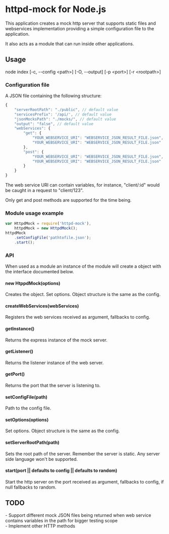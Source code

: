 # httpd-mock for Node.js

This application creates a mock http server that supports static
files and webservices implementation providing a simple configuration file to
the application.

It also acts as a module that can run inside other applications.

## Usage
node index [-c, --config \<path\>] [-O, --output] [-p \<port\>] [-r \<rootpath\>]

### Configuration file
A JSON file containing the following structure:
```js
{
    "serverRootPath": "./public", // default value
    "servicesPrefix": '/api/', // default value
    "jsonMocksPath": "./mocks/", // default value
    "output": "false", // default value
    "webServices": {
        "get": {
            "YOUR_WEBSERVICE_URI": "WEBSERVICE_JSON_RESULT_FILE.json",
            "YOUR_WEBSERVICE_URI": "WEBSERVICE_JSON_RESULT_FILE.json"
        },
        "post": {
        	"YOUR_WEBSERVICE_URI": "WEBSERVICE_JSON_RESULT_FILE.json",
            "YOUR_WEBSERVICE_URI": "WEBSERVICE_JSON_RESULT_FILE.json"
		}
	}
}
```
The web service URI can contain variables, for instance, "client/:id" would be
caught in a request to "client/123".

Only get and post methods are supported for the time being.

### Module usage example
```js
var HttpdMock = require('httpd-mock'),
    httpdMock = new HttpdMock();
httpdMock
    .setConfigFile('pathtofile.json');
    .start();
```

### API
When used as a module an instance of the module will create a object with the
interface documented below.

#### new HtppdMock(options)
Creates the object. Set options. Object structure is the same as the config.

#### createWebServices(webServices)
Registers the web services received as argument, fallbacks to config.

#### getInstance()
Returns the express instance of the mock server.

#### getListener()
Returns the listener instance of the web server.

#### getPort()
Returns the port that the server is listening to.

#### setConfigFile(path)
Path to the config file.

#### setOptions(options)
Set options. Object structure is the same as the config.

#### setServerRootPath(path)
Sets the root path of the server. Remember the server is static.
Any server side language won't be supported.

#### start(port || defaults to config || defaults to random)
Start the http server on the port received as argument, fallbacks to config, if
null fallbacks to random.

## TODO
\- Support different mock JSON files being returned when web service contains
variables in the path for bigger testing scope<br />
\- Implement other HTTP methods